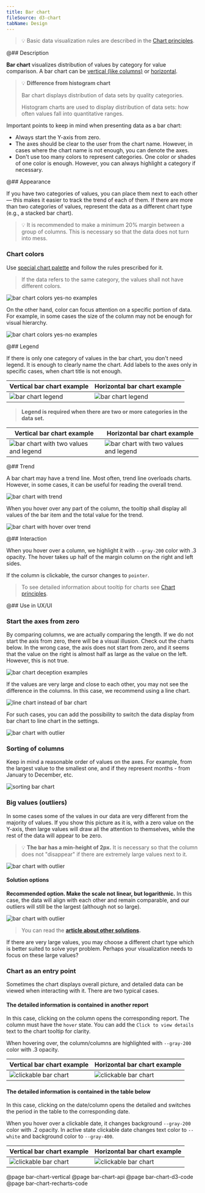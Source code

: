```yaml
---
title: Bar chart
fileSource: d3-chart
tabName: Design
---
```


> 💡 Basic data visualization rules are described in the [Chart principles](/data-display/chart/).

@## Description

**Bar chart** visualizes distribution of values by category for value comparison. A bar chart can be [vertical (like columns)](../bar-chart/bar-chart-vertical/) or [horizontal](/data-display/bar-horizontal/).

> 💡 **Difference from histogram chart**
>
> Bar chart displays distribution of data sets by quality categories.
>
> Histogram charts are used to display distribution of data sets: how often values fall into quantitative ranges.

Important points to keep in mind when presenting data as a bar chart:

- Always start the Y-axis from zero.
- The axes should be clear to the user from the chart name. However, in cases where the chart name is not enough, you can denote the axes.
- Don't use too many colors to represent categories. One color or shades of one color is enough. However, you can always highlight a category if necessary.

@## Appearance

If you have two categories of values, you can place them next to each other — this makes it easier to track the trend of each of them. If there are more than two categories of values, represent the data as a different chart type (e.g., a stacked bar chart).

> 💡 It is recommended to make a minimum 20% margin between a group of columns. This is necessary so that the data does not turn into mess.

### Chart colors

Use [special chart palette](/data-display/color-palette/) and follow the rules prescribed for it.

> If the data refers to the same category, the values shall not have different colors.

![bar chart colors yes-no examples](static/example-yes-no.png)

On the other hand, color can focus attention on a specific portion of data. For example, in some cases the size of the column may not be enough for visual hierarchy.

![bar chart colors yes-no examples](static/example-4.png)

@## Legend

If there is only one category of values in the bar chart, you don't need legend. It is enough to clearly name the chart. Add labels to the axes only in specific cases, when chart title is not enough.

| Vertical bar chart example             | Horizontal bar chart example                    |
| -------------------------------------- | ----------------------------------------------- |
| ![bar chart legend](static/legend.png) | ![bar chart legend](static/hor-bar-example.png) |

> **Legend is required when there are two or more categories in the data set.**

| Vertical bar chart example                                      | Horizontal bar chart example                                   |
| --------------------------------------------------------------- | -------------------------------------------------------------- |
| ![bar chart with two values and legend](static/bar-chart-2.png) | ![bar chart with two values and legend](static/hor-legend.png) |

@## Trend

A bar chart may have a trend line. Most often, trend line overloads charts. However, in some cases, it can be useful for reading the overall trend.

![bar chart with trend](static/trend.png)

When you hover over any part of the column, the tooltip shall display all values of the bar item and the total value for the trend.

![bar chart with hover over trend](static/trend-hover.png)

@## Interaction

When you hover over a column, we highlight it with `--gray-200` color with .3 opacity. The hover takes up half of the margin column on the right and left sides.

If the column is clickable, the cursor changes to `pointer`.

> To see detailed information about tooltip for charts see [Chart principles](/data-display/chart/#ac9830).

@## Use in UX/UI

### Start the axes from zero

By comparing columns, we are actually comparing the length. If we do not start the axis from zero, there will be a visual illusion. Check out the charts below. In the wrong case, the axis does not start from zero, and it seems that the value on the right is almost half as large as the value on the left. However, this is not true.

![bar chart deception examples](static/deception-yes-no.png)

If the values are very large and close to each other, you may not see the difference in the columns. In this case, we recommend using a line chart.

![line chart instead of bar chart](static/example-2-yes-no.png)

For such cases, you can add the possibility to switch the data display from bar chart to line chart in the settings.

![bar chart with outlier](static/type.png)

### Sorting of columns

Keep in mind a reasonable order of values on the axes. For example, from the largest value to the smallest one, and if they represent months - from January to December, etc.

![sorting bar chart](static/sort-yes-no.png)

### Big values (outliers)

In some cases some of the values in our data are very different from the majority of values. If you show this picture as it is, with a zero value on the Y-axis, then large values will draw all the attention to themselves, while the rest of the data will appear to be zero.

> 💡 **The bar has a min-height of 2px.** It is necessary so that the column does not "disappear" if there are extremely large values next to it.

![bar chart with outlier](static/outlier.png)

#### Solution options

**Recommended option. Make the scale not linear, but logarithmic.** In this case, the data will align with each other and remain comparable, and our outliers will still be the largest (although not so large).

![bar chart with outlier](static/outlier-1.png)

> You can read the **[article about other solutions](https://tomhopper.me/2010/08/30/graphing-highly-skewed-data/).**

If there are very large values, you may choose a different chart type which is better suited to solve yoyr problem. Perhaps your visualization needs to focus on these large values?

### Chart as an entry point

Sometimes the chart displays overall picture, and detailed data can be viewed when interacting with it. There are two typical cases.

#### The detailed information is contained in another report

In this case, clicking on the column opens the corresponding report. The column must have the `hover` state. You can add the `Click to view details` text to the chart tooltip for clarity.

When hovering over, the column/columns are highlighted with `--gray-200` color with .3 opacity.

| Vertical bar chart example                     | Horizontal bar chart example                   |
| ---------------------------------------------- | ---------------------------------------------- |
| ![clickable bar chart](static/interactive.png) | ![clickable bar chart](static/hor-hover-3.png) |

#### The detailed information is contained in the table below

In this case, clicking on the date/column opens the detailed and switches the period in the table to the corresponding date.

When you hover over a clickable date, it changes background `--gray-200` color with .2 opacity. In active state clickable date changes text color to `--white` and background color to `--gray-400`.

| Vertical bar chart example                       | Horizontal bar chart example                          |
| ------------------------------------------------ | ----------------------------------------------------- |
| ![clickable bar chart](static/interactive-2.png) | ![clickable bar chart](static/hor-widget-example.png) |

@page bar-chart-vertical
@page bar-chart-api
@page bar-chart-d3-code
@page bar-chart-recharts-code
